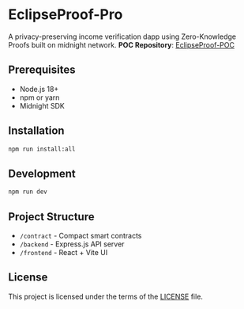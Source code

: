 # EclipseProof-Pro

A privacy-preserving income verification dapp using Zero-Knowledge Proofs built on midnight network.
**POC Repository**: [EclipseProof-POC](https://github.com/Ei-Sandi/EclipseProof-POC)

## Prerequisites
- Node.js 18+
- npm or yarn
- Midnight SDK

## Installation
```bash
npm run install:all
```

## Development
```bash
npm run dev
```

## Project Structure
- `/contract` - Compact smart contracts
- `/backend` - Express.js API server
- `/frontend` - React + Vite UI

## License
This project is licensed under the terms of the [LICENSE](LICENSE) file.

